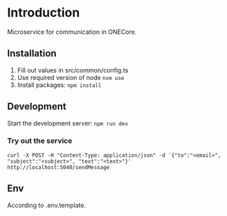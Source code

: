 # Introduction

Microservice for communication in ONECore.

## Installation

1. Fill out values in src/common/config.ts
2. Use required version of node `nvm use`
3. Install packages: `npm install`

## Development

Start the development server: `npm run dev`

### Try out the service

`curl -X POST -H "Content-Type: application/json" -d '{"to":"<email>", "subject":"<subject>", "text":"<text>"}' http://localhost:5040/sendMessage`

## Env

According to .env.template.
